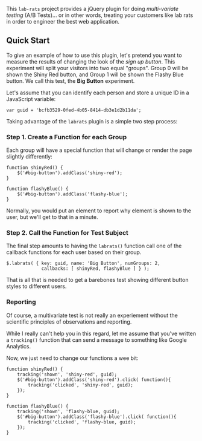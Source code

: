 This `lab-rats` project provides a jQuery plugin for doing
*multi-variate testing* (A/B Tests)... or in other words, treating
your customers like lab rats in order to engineer the best web
application.

Quick Start
----------

To give an example of how to use this plugin, let's pretend you want
to measure the results of changing the look of the *sign up button*.
This experiment will split your visitors into two equal
"groups". Group 0 will be shown the Shiny Red button, and Group 1 will
be shown the Flashy Blue button. We call this test, the **Big Button**
experiment.

Let's assume that you can identify each person and store a unique ID
in a JavaScript variable:

    var guid = 'bcfb3529-0fed-4b05-8414-db3e1d2b11da';

Taking advantage of the `labrats` plugin is a simple two step process:

### Step 1. Create a Function for each Group

Each group will have a special function that will change or render the
page slightly differently:

    function shinyRed() {
        $('#big-button').addClass('shiny-red');
    }

    function flashyBlue() {
        $('#big-button').addClass('flashy-blue');
    }

Normally, you would put an element to report why element is shown to
the user, but we'll get to that in a minute.

### Step 2. Call the Function for Test Subject

The final step amounts to having the `labrats()` function call one of the
callback functions for each user based on their group.

    $.labrats( { key: guid, name: 'Big Button', numGroups: 2,
                 callbacks: [ shinyRed, flashyBlue ] } );

That is all that is needed to get a barebones test showing different
button styles to different users.

### Reporting

Of course, a multivariate test is not really an experiement without
the scientific principles of observations and reporting.

While I really can't help you in this regard, let me assume that
you've written a `tracking()` function that can send a message to
something like Google Analytics.

Now, we just need to change our functions a wee bit:

    function shinyRed() {
        tracking('shown', 'shiny-red', guid);
        $('#big-button').addClass('shiny-red').click( function(){
            tracking('clicked', 'shiny-red', guid);
        });
    }

    function flashyBlue() {
        tracking('shown', 'flashy-blue, guid);
        $('#big-button').addClass('flashy-blue').click( function(){
            tracking('clicked', 'flashy-blue, guid);
        });
    }
